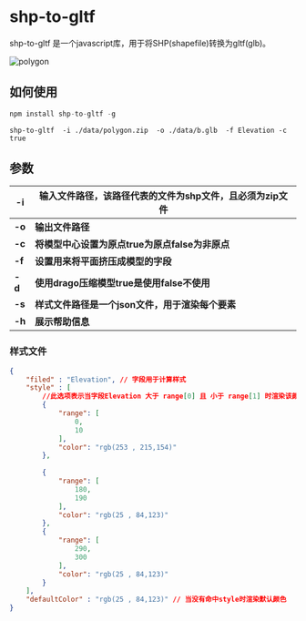 # shp-to-gltf

shp-to-gltf 是一个javascript库，用于将SHP(shapefile)转换为gltf(glb)。

![polygon](https://wangchuan12.github.io/shpGltf/polygon.png)

## 如何使用

```js
npm install shp-to-gltf -g
```

```
shp-to-gltf  -i ./data/polygon.zip  -o ./data/b.glb  -f Elevation -c true
```

## 参数

| **-i** | **输入文件路径，该路径代表的文件为shp文件，且必须为zip文件** |
| ------ | ------------------------------------------------------------ |
| **-o** | **输出文件路径**                                             |
| **-c** | **将模型中心设置为原点true为原点false为非原点**              |
| **-f** | **设置用来将平面挤压成模型的字段**                           |
| **-d** | **使用drago压缩模型true是使用false不使用**                   |
| **-s** | **样式文件路径是一个json文件，用于渲染每个要素**             |
| **-h** | **展示帮助信息**                                             |

### **样式文件**

```json
{
    "filed" : "Elevation", // 字段用于计算样式
    "style" : [
        //此选项表示当字段Elevation 大于 range[0] 且 小于 range[1] 时渲染该颜色
        {    
            "range": [
                0,
                10
            ],
            "color": "rgb(253 , 215,154)"
        },
       
        {
            "range": [
                180,
                190
            ],
            "color": "rgb(25 , 84,123)"
        },
        {
            "range": [
                290,
                300
            ],
            "color": "rgb(25 , 84,123)"
        }
    ],
    "defaultColor" : "rgb(25 , 84,123)" // 当没有命中style时渲染默认颜色
}
```

